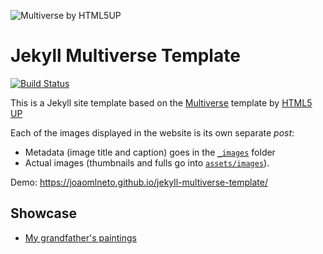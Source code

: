 ![Multiverse by HTML5UP](https://hthayat.haberturk.com/im/quiz/2021/05/q_6e5fd5de250eea3313daf79aba2ed968.jpg)

# Jekyll Multiverse Template

[![Build Status](https://travis-ci.com/joaomlneto/jekyll-multiverse-template.svg?branch=master)](https://travis-ci.com/joaomlneto/jekyll-multiverse-template)

This is a Jekyll site template based on the [Multiverse](https://html5up.net/multiverse) template by [HTML5 UP](https://html5up.net)

Each of the images displayed in the website is its own separate *post*:
- Metadata (image title and caption) goes in the [`_images`](_images) folder
- Actual images (thumbnails and fulls go into [`assets/images`](assets/images)).

Demo: https://joaomlneto.github.io/jekyll-multiverse-template/

## Showcase

- [My grandfather's paintings](https://rodrigues.neto.pt)
